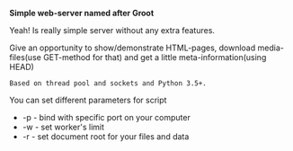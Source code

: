 **Simple web-server named after Groot**

Yeah! Is really simple server without any extra features.

Give an opportunity to show/demonstrate HTML-pages, download media-files(use GET-method for that) and get a little meta-information(using HEAD)

`Based on thread pool and sockets and Python 3.5+.`

You can set different parameters for script



- -p - bind with specific port on your computer
- -w - set worker's limit
- -r - set document root for your files and data

